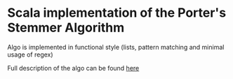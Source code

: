  # Scala implementation of the Porter's Stemmer Algorithm

Algo is implemented in functional style (lists, pattern matching and minimal usage of regex)

Full description of the algo can be found [here](http://snowball.tartarus.org/algorithms/porter/stemmer.html)